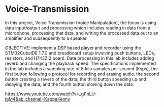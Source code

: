 # Voice-Transmission
In this project, Voice Transmission (Voice Manipulation), the focus is using data input/output and
processing which includes reading in data from a microphone, processing that data, and writing
the processed data out to an amplifier and subsequently to a speaker.

OBJECTIVE: implement a DSP based player and recorder using the STM32CubeIDE 1.7.0 and
breadboard setup involving push buttons, LEDs, resistors, and H743ZI2 board. Data processing
in this lab includes adding reverb and changing the playback speed.
The specifications implemented in the lab includes a sampling rate of 8 kilo samples per second
(Ksps), the first button following a protocol for recording and erasing audio, the second button
creating a reverb of the data, the third button speeding up and delaying the data, and the fourth
button slowing down the data.

https://www.youtube.com/watch?v=_gPnLU-jgM4&ab_channel=KappaKenny
